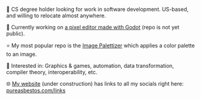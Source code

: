 

💼 CS degree holder looking for work in software development. US-based, and willing to relocate almost anywhere.

🎨 Currently working on [a pixel editor made with Godot](https://www.youtube.com/watch?v=dcojTX6x5qU) (repo is not yet public).

⭐ My most popular repo is the [Image Palettizer](https://github.com/PureAsbestos/Image-palettizer) which applies a color palette to an image.

🧐 Interested in: Graphics & games, automation, data transformation, compiler theory, interoperability, etc.

🌐 [My website](https://github.com/PureAsbestos/pureasbestos.github.io) (under construction) has links to all my socials right here: [pureasbestos.com/links](https://pureasbestos.com/links)

<!-- ![PureAsbestos's GitHub stats](https://github-readme-stats.vercel.app/api?username=PureAsbestos&theme=react&show_icons=true) -->


<!--
![Top Langs](https://github-readme-stats.vercel.app/api/top-langs/?username=PureAsbestos&theme=react)
-->


<!--
**PureAsbestos/PureAsbestos** is a ✨ _special_ ✨ repository because its `README.md` (this file) appears on your GitHub profile.

Here are some ideas to get you started:

- 🔭 I’m currently working on ...
- 🌱 I’m currently learning ...
- 👯 I’m looking to collaborate on ...
- 🤔 I’m looking for help with ...
- 💬 Ask me about ...
- 📫 How to reach me: ...
- 😄 Pronouns: ...
- ⚡ Fun fact: ...
-->
